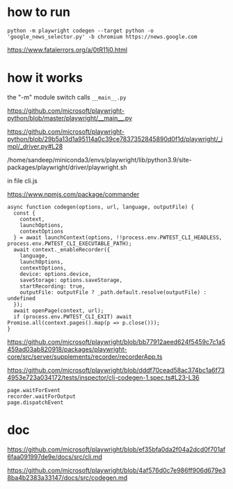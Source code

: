 
# how to run

```
python -m playwright codegen --target python -o 'google_news_selector.py' -b chromium https://news.google.com

```
https://www.fatalerrors.org/a/0tR11j0.html

# how it works


the "-m" module switch calls `__main__.py`

https://github.com/microsoft/playwright-python/blob/master/playwright/__main__.py

https://github.com/microsoft/playwright-python/blob/29b5a13d1a95114a0c39ce7837352845890d0f1d/playwright/_impl/_driver.py#L28

/home/sandeep/miniconda3/envs/playwright/lib/python3.9/site-packages/playwright/driver/playwright.sh

in file cli.js

https://www.npmjs.com/package/commander

```
async function codegen(options, url, language, outputFile) {
  const {
    context,
    launchOptions,
    contextOptions
  } = await launchContext(options, !!process.env.PWTEST_CLI_HEADLESS, process.env.PWTEST_CLI_EXECUTABLE_PATH);
  await context._enableRecorder({
    language,
    launchOptions,
    contextOptions,
    device: options.device,
    saveStorage: options.saveStorage,
    startRecording: true,
    outputFile: outputFile ? _path.default.resolve(outputFile) : undefined
  });
  await openPage(context, url);
  if (process.env.PWTEST_CLI_EXIT) await Promise.all(context.pages().map(p => p.close()));
}
```

https://github.com/microsoft/playwright/blob/bb77912aeed624f5459c7c1a5459ad03ab820918/packages/playwright-core/src/server/supplements/recorder/recorderApp.ts

https://github.com/microsoft/playwright/blob/dddf70cead58ac374bc1a6f734953e723a034172/tests/inspector/cli-codegen-1.spec.ts#L23-L36
```
page.waitForEvent
recorder.waitForOutput
page.dispatchEvent
```

# doc

https://github.com/microsoft/playwright/blob/ef35bfa0da2f04a2dcd0f701af6faa091997de9e/docs/src/cli.md

https://github.com/microsoft/playwright/blob/4af576d0c7e986ff906d679e38ba4b2383a33147/docs/src/codegen.md
